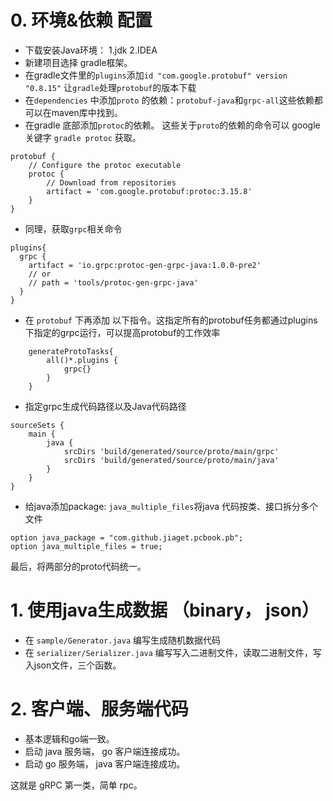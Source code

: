 
# 0. 环境&依赖 配置
- 下载安装Java环境： 1.jdk 2.IDEA
- 新建项目选择 gradle框架。
- 在gradle文件里的`plugins`添加`id "com.google.protobuf" version "0.8.15"` 让`gradle`处理`protobuf`的版本下载
- 在`dependencies` 中添加`proto` 的依赖：`protobuf-java`和`grpc-all`这些依赖都可以在maven库中找到。
- 在gradle 底部添加`protoc`的依赖。 这些关于`proto`的依赖的命令可以 google 关键字 `gradle protoc` 获取。
```
protobuf {
    // Configure the protoc executable
    protoc {
        // Download from repositories
        artifact = 'com.google.protobuf:protoc:3.15.8'
    }
}
```
- 同理，获取`grpc`相关命令
```
plugins{
  grpc {
    artifact = 'io.grpc:protoc-gen-grpc-java:1.0.0-pre2'
    // or
    // path = 'tools/protoc-gen-grpc-java'
  }
}
```
- 在 `protobuf` 下再添加 以下指令。这指定所有的protobuf任务都通过plugins下指定的grpc运行，可以提高protobuf的工作效率
```
    generateProtoTasks{
        all()*.plugins {
            grpc{}
        }
    }
```

- 指定grpc生成代码路径以及Java代码路径
```
sourceSets {
    main {
        java {
            srcDirs 'build/generated/source/proto/main/grpc'
            srcDirs 'build/generated/source/proto/main/java'
        }
    }
}
```
- 给java添加package: `java_multiple_files`将java 代码按类、接口拆分多个文件
```
option java_package = "com.github.jiaget.pcbook.pb";
option java_multiple_files = true;

```

最后，将两部分的proto代码统一。

# 1. 使用java生成数据 （binary， json）
- 在 `sample/Generator.java` 编写生成随机数据代码
- 在 `serializer/Serializer.java` 编写写入二进制文件，读取二进制文件，写入json文件，三个函数。

# 2. 客户端、服务端代码
- 基本逻辑和go端一致。
- 启动 java 服务端， go 客户端连接成功。
- 启动 go 服务端， java 客户端连接成功。

这就是 gRPC 第一类，简单 rpc。



